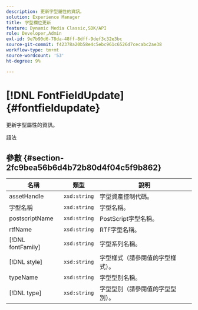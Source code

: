 ```yaml
---
description: 更新字型屬性的資訊。
solution: Experience Manager
title: 字型欄位更新
feature: Dynamic Media Classic,SDK/API
role: Developer,Admin
exl-id: 9e7b90d6-78da-48ff-8dff-9def3c32e3bc
source-git-commit: f42378a20b58e4c5ebc961c6526d7cecabc2ae38
workflow-type: tm+mt
source-wordcount: '53'
ht-degree: 9%

---
```


# [!DNL FontFieldUpdate]{#fontfieldupdate}

更新字型屬性的資訊。

語法

## 參數 {#section-2fc9bea56b6d4b72b80d4f04c5f9b862}

| 名稱 | 類型 | 說明 |
|---|---|---|
| assetHandle | `xsd:string` | 字型資產控制代碼。 |
| 字型名稱 | `xsd:string` | 字型名稱。 |
| postscriptName | `xsd:string` | PostScript字型名稱。 |
| rtfName | `xsd:string` | RTF字型名稱。 |
| [!DNL fontFamily] | `xsd:string` | 字型系列名稱。 |
| [!DNL style] | `xsd:string` | 字型樣式（請參閱值的字型樣式）。 |
| typeName | `xsd:string` | 字型型別名稱。 |
| [!DNL type] | `xsd:string` | 字型型別（請參閱值的字型型別）。 |
